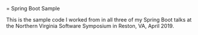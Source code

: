 = Spring Boot Sample

This is the sample code I worked from in all three of my Spring Boot
talks at the Northern Virginia Software Symposium in Reston, VA, April 2019.
